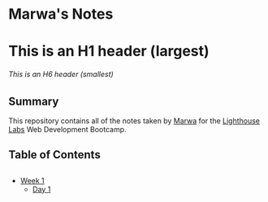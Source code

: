 # Marwa's Notes
# This is an H1 header (largest)
###### This is an H6 header (smallest)
## Summary 

This repository contains all of the notes taken by [Marwa](https://github.com/Marwa7246) for the [Lighthouse Labs](https://www.lighthouselabs.ca/) Web Development Bootcamp.

## Table of Contents
## 
* [Week 1](/Week_1)
  * [Day 1](/Week_1/Day_1)
    